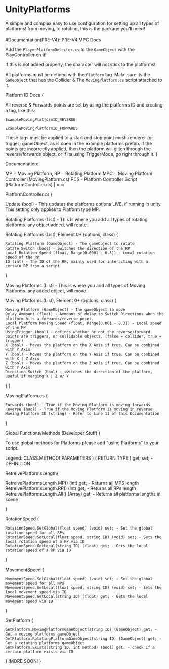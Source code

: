 # UnityPlatforms
A simple and complex easy to use configuration for setting up all types of platforms! from moving, to rotating, this is the package you'll need!
<br><br>
#Documentation(PRE-V4):
PRE-V4 MPC Docs


Add the <code>PlayerPlatformDetector.cs</code> to the <code>GameObject</code> with the PlayController on it!

If this is not added properly, the character will not stick to the platforms!


All platforms must be defined with the <code>Platform</code> tag. Make sure its the <code>GameObject</code> that has the Collider & The <code>MovingPlatform.cs</code> script attached to it.

Platform ID Docs {

All reverse & Forwards points are set by using the platforms ID and creating a tag, like this:

<code>ExampleMovingPlatformID_REVERSE</code>

<code>ExampleMovingPlatformID_FORWARDS</code>

These tags must be applied to a start and stop point mesh renderer (or trigger) gameObject, as is doen in the example platforms prefab.
if the points are incorrectly applied, then the platform will glitch through the reverse/forwards object, 
or if its using TriggerMode, go right through it.
}


Documentation:

MP = Moving Platform,
RP = Rotating Platform
MPC = Moving Platform Controller (MovingPlatform.cs)
PCS - Platform Controller Script (PlatformController.cs)
| = or

PlatformController.cs {

Update (bool) - This updates the platforms options LIVE, if running in unity.
This setting only applies to Platform type MP.

Rotating Platforms (List) -
This is where you add all types of rotating platforms.
any object added, will rotate.

Rotating Platforms (List), Element 0+ (options, class) {

    Rotating Platform (GameObject) - The gameObject to rotate
    Rotate Switch (bool) - Switches the direction of the RP
    Local Rotation Speed (float, Range[0.0001 - 0.5]) - Local rotation speed of the RP
    ID (int) - The ID of the RP, mainly used for interacting with a certain RP from a script
}

Moving Platforms (List) -
This is where you add all types of Moving Platforms.
any added object, will move.

Moving Platforms (List), Element 0+ (options, class) {

    Moving Platform (GameObject) - The gameObject to move
    Delay Ammount (float) - Ammount of delay to Switch Directions when the platform hits a forwards/reverse point.
    Local Platform Moving Speed (float, Range[0.001 - 0.3]) - Local speed of the MP
    UsingTrigger (bool) - defines whether or not the reverse/forward points are triggers, or collidable objects. (false = collider, true = trigger)
    X (bool) - Moves the platform on the X Axis if true. Can be combined with Y Axis
    Y (bool) - Moves the platform on the Y Axis if true. Can be combined with X | Z Axis
    Z (bool) - Moves the platform on the Z Axis if true. Can be combined with Y Axis
    Direction Switch (bool) - switches the direction of the platform, useful if merging X | Z W/ Y
}
}

MovingPlatform.cs {

    Forwards (bool) - True if the Moving Platform is moving forwards
    Reverse (bool) - True if the Moving Platform is moving in reverse
    Moving Platform ID (string) - Refer to Line 11 of this Documentation
}


Global Functions/Methods (Developer Stuff) {

To use global methods for Platforms please add 
"using Platforms" to your script.


Legend:
CLASS.METHOD( PARAMETERS ) ( RETURN TYPE ) get; set; - DEFINITION

RetreivePlatformsLength{

RetreivePlatformsLength.MP() (int) get; - Returns all MPS length
RetreivePlatformsLength.RP() (int)  get; - Returns all RPs length
RetreivePlatformsLength.All() (Array) get; - Returns all platforms lengths in scene

}

RotationSpeed {

    RotationSpeed.SetGlobal(float speed) (void) set; - Set the global rotation speed for all RPs
    RotationSpeed.SetLocal(float speed, string ID) (void) set; - Sets the local rotation speed of a RP via ID
    RotationSpeed.GetLocal(string ID) (float) get; - Gets the local rotation speed of a RP via ID

}

MovementSpeed {

    MovementSpeed.SetGlobal(float speed) (void) set; - Set the global movement speed for all MPs
    MovementSpeed.SetLocal(float speed, string ID) (void) set; - Sets the local movement speed via ID
    MovementSpeed.GetLocal(string ID) (float) get; - Gets the local movement speed via ID

}

GetPlatform {

    GetPlatform.MovingPlatformGameObject(string ID) (GameObject) get; - Get a moving platforms gameObject
    GetPlatform.RotatingPlatformGameObject(string ID) (GameObject) get; - Get a rotating platforms gameObject
    GetPlatform.Exists(string ID, int method) (bool) get; - check if a certain platform exists via ID

}
!MORE SOON!
}
